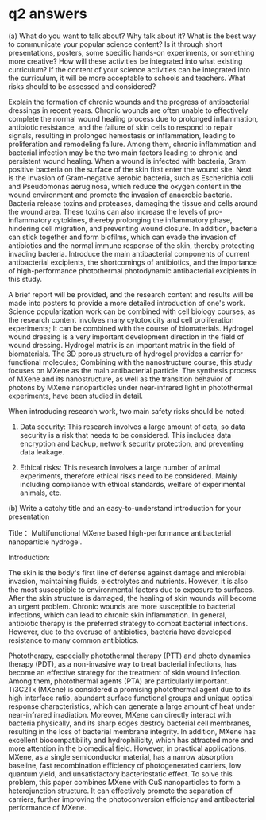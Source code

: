 # q2 answers

(a)	What do you want to talk about? Why talk about it? What is the best way to communicate your popular science content? Is it through short presentations, posters, some specific hands-on experiments, or something more creative? How will these activities be integrated into what existing curriculum? If the content of your science activities can be integrated into the curriculum, it will be more acceptable to schools and teachers. What risks should to be assessed and considered?

Explain the formation of chronic wounds and the progress of antibacterial dressings in recent years. Chronic wounds are often unable to effectively complete the normal wound healing process due to prolonged inflammation, antibiotic resistance, and the failure of skin cells to respond to repair signals, resulting in prolonged hemostasis or inflammation, leading to proliferation and remodeling failure. Among them, chronic inflammation and bacterial infection may be the two main factors leading to chronic and persistent wound healing. When a wound is infected with bacteria, Gram positive bacteria on the surface of the skin first enter the wound site. Next is the invasion of Gram-negative aerobic bacteria, such as Escherichia coli and Pseudomonas aeruginosa, which reduce the oxygen content in the wound environment and promote the invasion of anaerobic bacteria. Bacteria release toxins and proteases, damaging the tissue and cells around the wound area. These toxins can also increase the levels of pro-inflammatory cytokines, thereby prolonging the inflammatory phase, hindering cell migration, and preventing wound closure. In addition, bacteria can stick together and form biofilms, which can evade the invasion of antibiotics and the normal immune response of the skin, thereby protecting invading bacteria. Introduce the main antibacterial components of current antibacterial excipients, the shortcomings of antibiotics, and the importance of high-performance photothermal photodynamic antibacterial excipients in this study.

A brief report will be provided, and the research content and results will be made into posters to provide a more detailed introduction of one's work. Science popularization work can be combined with cell biology courses, as the research content involves many cytotoxicity and cell proliferation experiments; It can be combined with the course of biomaterials. Hydrogel wound dressing is a very important development direction in the field of wound dressing. Hydrogel matrix is an important matrix in the field of biomaterials. The 3D porous structure of hydrogel provides a carrier for functional molecules; Combining with the nanostructure course, this study focuses on MXene as the main antibacterial particle. The synthesis process of MXene and its nanostructure, as well as the transition behavior of photons by MXene nanoparticles under near-infrared light in photothermal experiments, have been studied in detail.

When introducing research work, two main safety risks should be noted:

1. Data security: This research involves a large amount of data, so data security is a risk that needs to be considered. This includes data encryption and backup, network security protection, and preventing data leakage.
  
2. Ethical risks: This research involves a large number of animal experiments, therefore ethical risks need to be considered. Mainly including compliance with ethical standards, welfare of experimental animals, etc.

(b)	Write a catchy title and an easy-to-understand introduction for your presentation

Title： Multifunctional MXene based high-performance antibacterial nanoparticle hydrogel.

Introduction:

The skin is the body's first line of defense against damage and microbial invasion, maintaining fluids, electrolytes and nutrients. However, it is also the most susceptible to environmental factors due to exposure to surfaces. After the skin structure is damaged, the healing of skin wounds will become an urgent problem. Chronic wounds are more susceptible to bacterial infections, which can lead to chronic skin inflammation. In general, antibiotic therapy is the preferred strategy to combat bacterial infections. However, due to the overuse of antibiotics, bacteria have developed resistance to many common antibiotics.

Phototherapy, especially photothermal therapy (PTT) and photo dynamics therapy (PDT), as a non-invasive way to treat bacterial infections, has become an effective strategy for the treatment of skin wound infection. Among them, photothermal agents (PTA) are particularly important. Ti3C2Tx (MXene) is considered a promising photothermal agent due to its high interface ratio, abundant surface functional groups and unique optical response characteristics, which can generate a large amount of heat under near-infrared irradiation. Moreover, MXene can directly interact with bacteria physically, and its sharp edges destroy bacterial cell membranes, resulting in the loss of bacterial membrane integrity. In addition, MXene has excellent biocompatibility and hydrophilicity, which has attracted more and more attention in the biomedical field. However, in practical applications, MXene, as a single semiconductor material, has a narrow absorption baseline, fast recombination efficiency of photogenerated carriers, low quantum yield, and unsatisfactory bacteriostatic effect. To solve this problem, this paper combines MXene with CuS nanoparticles to form a heterojunction structure. It can effectively promote the separation of carriers, further improving the photoconversion efficiency and antibacterial performance of MXene.
